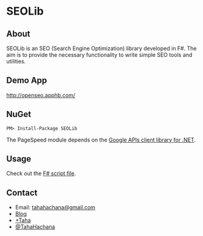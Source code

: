 SEOLib
======

About
-----

SEOLib is an SEO (Search Engine Optimization) library developed in F#. The aim is to provide the necessary functionality to write simple SEO tools and utilities.

Demo App
--------

http://openseo.apphb.com/

NuGet
-----

	PM> Install-Package SEOLib

The PageSpeed module depends on the [Google APIs client library for .NET](http://code.google.com/p/google-api-dotnet-client/).

Usage
-----

Check out the [F# script file](https://github.com/TahaHachana/SEOLib/blob/master/SEOLib/Script.fsx).

Contact
-------

* Email: tahahachana@gmail.com
* [Blog](http://fsharp-code.blogspot.com/)
* [+Taha](https://plus.google.com/103826666258148033768/ "Google+")
* [@TahaHachana](https://twitter.com/TahaHachana "Twitter")